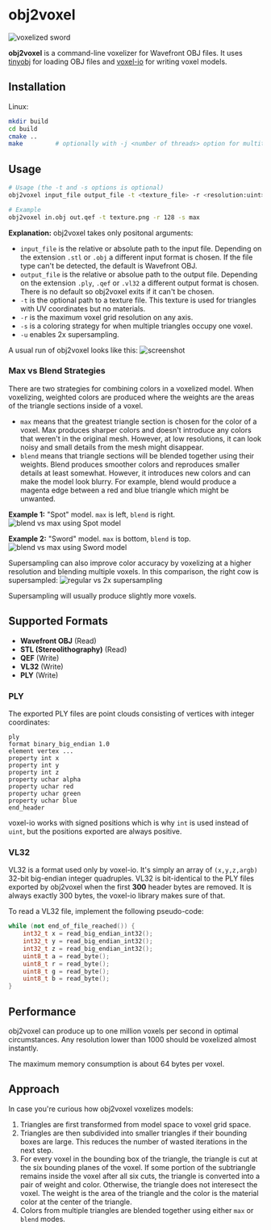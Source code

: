 # obj2voxel

![voxelized sword](img/sword_voxelized.png)

**obj2voxel** is a command-line voxelizer for Wavefront OBJ files.
It uses [tinyobj](https://github.com/tinyobjloader/tinyobjloader) for loading OBJ files and [voxel-io](https://github.com/Eisenwave/voxel-io) for writing voxel models.

## Installation

Linux:
```sh
mkdir build
cd build
cmake ..
make         # optionally with -j <number of threads> option for multithreaded compile
```

## Usage

```sh
# Usage (the -t and -s options is optional)
obj2voxel input_file output_file -t <texture_file> -r <resolution:uint> -s <color_strategy:(max|blend)>

# Example
obj2voxel in.obj out.qef -t texture.png -r 128 -s max
```

**Explanation:** obj2voxel takes only positonal arguments:

- `input_file` is the relative or absolute path to the input file.
  Depending on the extension `.stl` or `.obj` a different input format is chosen.
  If the file type can't be detected, the default is Wavefront OBJ.
- `output_file` is the relative or absolue path to the output file.
  Depending on the extension `.ply`, `.qef` or `.vl32` a different output format is chosen.
  There is no default so obj2voxel exits if it can't be chosen.
- `-t` is the optional path to a texture file.
  This texture is used for triangles with UV coordinates but no materials.
- `-r` is the maximum voxel grid resolution on any axis.
- `-s` is a coloring strategy for when multiple triangles occupy one voxel.
- `-u` enables 2x supersampling.
  
A usual run of obj2voxel looks like this:
![screenshot](img/terminal_screenshot.png)

### Max vs Blend Strategies

There are two strategies for combining colors in a voxelized model.
When voxelizing, weighted colors are produced where the weights are the areas of the triangle sections inside of a
voxel.

- `max` means that the greatest triangle section is chosen for the color of a voxel.
  Max produces sharper colors and doesn't introduce any colors that weren't in the original mesh.
  However, at low resolutions, it can look noisy and small details from the mesh might disappear.
- `blend` means that triangle sections will be blended together using their weights.
  Blend produces smoother colors and reproduces smaller details at least somewhat.
  However, it introduces new colors and can make the model look blurry.
  For example, blend would produce a magenta edge between a red and blue triangle which might be unwanted.

**Example 1:** "Spot" model. `max` is left, `blend` is right.
![blend vs max using Spot model](img/blend_vs_max_spot.png)

**Example 2:** "Sword" model. `max` is bottom, `blend` is top.
![blend vs max using Sword model](img/blend_vs_max_sword.png)

Supersampling can also improve color accuracy by voxelizing at a higher resolution and blending multiple voxels.
In this comparison, the right cow is supersampled:
![regular vs 2x supersampling](img/supersampling_spot.png)

Supersampling will usually produce slightly more voxels.
  
## Supported Formats

- **Wavefront OBJ** (Read)
- **STL (Stereolithography)** (Read)
- **QEF** (Write)
- **VL32** (Write)
- **PLY** (Write)

### PLY

The exported PLY files are point clouds consisting of vertices with integer coordinates:
```ply
ply
format binary_big_endian 1.0
element vertex ...
property int x
property int y
property int z
property uchar alpha
property uchar red
property uchar green
property uchar blue
end_header
```
voxel-io works with signed positions which is why `int` is used instead of `uint`, but the positions exported are always
positive.

### VL32

VL32 is a format used only by voxel-io.
It's simply an array of `(x,y,z,argb)` 32-bit big-endian integer quadruples.
VL32 is bit-identical to the PLY files exported by obj2voxel when the first **300** header bytes are removed.
It is always exactly 300 bytes, the voxel-io library makes sure of that.

To read a VL32 file, implement the following pseudo-code:
```cpp
while (not end_of_file_reached()) {
    int32_t x = read_big_endian_int32();
    int32_t y = read_big_endian_int32();
    int32_t z = read_big_endian_int32();
    uint8_t a = read_byte();
    uint8_t r = read_byte();
    uint8_t g = read_byte();
    uint8_t b = read_byte();
}
```

## Performance

obj2voxel can produce up to one million voxels per second in optimal circumstances.
Any resolution lower than 1000 should be voxelized almost instantly.

The maximum memory consumption is about 64 bytes per voxel.

## Approach

In case you're curious how obj2voxel voxelizes models:
1. Triangles are first transformed from model space to voxel grid space.
2. Triangles are then subdivided into smaller triangles if their bounding boxes are large.
   This reduces the number of wasted iterations in the next step.
3. For every voxel in the bounding box of the triangle, the triangle is cut at the six bounding planes of the voxel.
   If some portion of the subtriangle remains inside the voxel after all six cuts, the triangle is converted into a pair of weight and color.
   Otherwise, the triangle does not interesect the voxel.
   The weight is the area of the triangle and the color is the material color at the center of the triangle.
4. Colors from multiple triangles are blended together using either `max` or `blend` modes.
